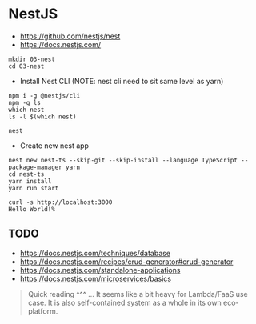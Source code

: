 # NestJS

- https://github.com/nestjs/nest
- https://docs.nestjs.com/

```
mkdir 03-nest
cd 03-nest
```

- Install Nest CLI (NOTE: nest cli need to sit same level as yarn)
```
npm i -g @nestjs/cli
npm -g ls
which nest
ls -l $(which nest)
```

```
nest
```

- Create new nest app
```
nest new nest-ts --skip-git --skip-install --language TypeScript --package-manager yarn
cd nest-ts
yarn install
yarn run start
```

```
curl -s http://localhost:3000
Hello World!%
```

## TODO

- https://docs.nestjs.com/techniques/database
- https://docs.nestjs.com/recipes/crud-generator#crud-generator
- https://docs.nestjs.com/standalone-applications
- https://docs.nestjs.com/microservices/basics

> Quick reading ^^^ ... It seems like a bit heavy for Lambda/FaaS use case. 
> It is also self-contained system as a whole in its own eco-platform.
